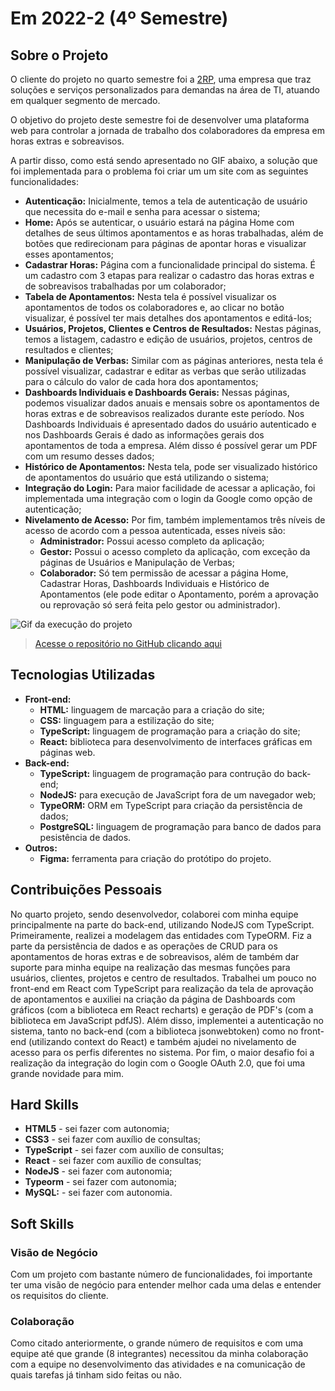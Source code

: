 # Em 2022-2 (4º Semestre)

## Sobre o Projeto

O cliente do projeto no quarto semestre foi a [2RP](https://2rpnet.com.br/), uma empresa que traz soluções e serviços personalizados para demandas na área de TI, atuando em qualquer segmento de mercado.

O objetivo do projeto deste semestre foi de desenvolver uma plataforma web para controlar a jornada de trabalho dos colaboradores da empresa em horas extras e sobreavisos.

A partir disso, como está sendo apresentado no GIF abaixo, a solução que foi implementada para o problema foi criar um um site com as seguintes funcionalidades:

* **Autenticação:** Inicialmente, temos a tela de autenticação de usuário que necessita do e-mail e senha para acessar o sistema;
* **Home:** Após se autenticar, o usuário estará na página Home com detalhes de seus últimos apontamentos e as horas trabalhadas, além de botões que redirecionam para páginas de apontar horas e visualizar esses apontamentos;
* **Cadastrar Horas:** Página com a funcionalidade principal do sistema. É um cadastro com 3 etapas para realizar o cadastro das horas extras e de sobreavisos trabalhadas por um colaborador;
* **Tabela de Apontamentos:** Nesta tela é possível visualizar os apontamentos de todos os colaboradores e, ao clicar no botão visualizar, é possível ter mais detalhes dos apontamentos e editá-los;
* **Usuários, Projetos, Clientes e Centros de Resultados:** Nestas páginas, temos a listagem, cadastro e edição de usuários, projetos, centros de resultados e clientes;
* **Manipulação de Verbas:** Similar com as páginas anteriores, nesta tela é possível visualizar, cadastrar e editar as verbas que serão utilizadas para o cálculo do valor de cada hora dos apontamentos;
* **Dashboards Individuais e Dashboards Gerais:** Nessas páginas, podemos visualizar dados anuais e mensais sobre os apontamentos de horas extras e de sobreavisos realizados durante este período. Nos Dashboards Individuais é apresentado dados do usuário autenticado e nos Dashboards Gerais é dado as informações gerais dos apontamentos de toda a empresa. Além disso é possível gerar um PDF com um resumo desses dados;
* **Histórico de Apontamentos:** Nesta tela, pode ser visualizado histórico de apontamentos do usuário que está utilizando o sistema;
* **Integração do Login:** Para maior facilidade de acessar a aplicação, foi implementada uma integração com o login da Google como opção de autenticação;
* **Nivelamento de Acesso:** Por fim, também implementamos três níveis de acesso de acordo com a pessoa autenticada, esses níveis são:
    * **Administrador:** Possui acesso completo da aplicação; 
    * **Gestor:** Possui o acesso completo da aplicação, com exceção da páginas de Usuários e Manipulação de Verbas;
    * **Colaborador:** Só tem permissão de acessar a página Home, Cadastrar Horas, Dashboards Individuais e Histórico de Apontamentos (ele pode editar o Apontamento, porém a aprovação ou reprovação só será feita pelo gestor ou administrador).

![Gif da execução do projeto](../img/4-semestre.gif)

> [Acesse o repositório no GitHub clicando aqui](https://github.com/Inodevs-4/2RP)

## Tecnologias Utilizadas

* **Front-end:** 
    - **HTML:** linguagem de marcação para a criação do site;
    - **CSS:** linguagem para a estilização do site;
    - **TypeScript:** linguagem de programação para a criação do site;
    - **React:** biblioteca para desenvolvimento de interfaces gráficas em páginas web.
* **Back-end:** 
    - **TypeScript:** linguagem de programação para contrução do back-end;
    - **NodeJS:** para execução de JavaScript fora de um navegador web;
    - **TypeORM:** ORM em TypeScript para criação da persistência de dados;
    - **PostgreSQL:** linguagem de programação para banco de dados para pesistência de dados.
* **Outros:** 
    - **Figma:** ferramenta para criação do protótipo do projeto.

## Contribuições Pessoais

No quarto projeto, sendo desenvolvedor, colaborei com minha equipe principalmente na parte do back-end, utilizando NodeJS com TypeScript. Primeiramente, realizei a modelagem das entidades com TypeORM. Fiz a parte da persistência de dados e as operações de CRUD para os apontamentos de horas extras e de sobreavisos, além de também dar suporte para minha equipe na realização das mesmas funções para usuários, clientes, projetos e centro de resultados. Trabalhei um pouco no front-end em React com TypeScript para realização da tela de aprovação de apontamentos e auxiliei na criação da página de Dashboards com gráficos (com a biblioteca em React recharts) e geração de PDF's (com a biblioteca em JavaScript pdfJS). Além disso, implementei a autenticação no sistema, tanto no back-end (com a biblioteca jsonwebtoken) como no front-end (utilizando context do React) e também ajudei no nivelamento de acesso para os perfis diferentes no sistema. Por fim, o maior desafio foi a realização da integração do login com o Google OAuth 2.0, que foi uma grande novidade para mim.

## Hard Skills

* **HTML5** - sei fazer com autonomia;
* **CSS3** - sei fazer com auxílio de consultas;
* **TypeScript** - sei fazer com auxílio de consultas;
* **React** - sei fazer com auxílio de consultas;
* **NodeJS** - sei fazer com autonomia;
* **Typeorm** - sei fazer com autonomia;
* **MySQL:** - sei fazer com autonomia.

## Soft Skills

### Visão de Negócio

Com um projeto com bastante número de funcionalidades, foi importante ter uma visão de negócio para entender melhor cada uma delas e entender os requisitos do cliente.

### Colaboração

Como citado anteriormente, o grande número de requisitos e com uma equipe até que grande (8 integrantes) necessitou da minha colaboração com a equipe no desenvolvimento das atividades e na comunicação de quais tarefas já tinham sido feitas ou não.
